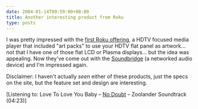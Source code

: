 ```yaml
---
date: 2004-01-14T09:59:00+00:00
title: Another interesting product from Roku
type: posts
---
```

I was pretty impressed with the [first Roku offering](http://www.rokulabs.com/products/hd1000/index.php), a HDTV focused media player that included "art packs" to use your HDTV flat panel as artwork... not that I have one of those flat LCD or Plasma displays... but the idea was appealing. Now they've come out with the [Soundbridge](http://www.rokulabs.com/products/soundbridge/index.php) (a networked audio device) and I'm impressed again.

Disclaimer: I haven't actually _seen_ either of these products, just the specs on the site, but the feature set and design are interesting.


  [Listening to: Love To Love You Baby – [No Doubt](https://open.spotify.com/search/No%20Doubt/artists) – Zoolander Soundtrack (04:23)]
